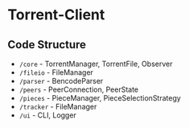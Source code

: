 # Torrent-Client

## Code Structure
- `/core` - TorrentManager, TorrentFile, Observer
- `/fileio` - FileManager
- `/parser` - BencodeParser
- `/peers` - PeerConnection, PeerState
- `/pieces` - PieceManager, PieceSelectionStrategy
- `/tracker` - FileManager
- `/ui` - CLI, Logger